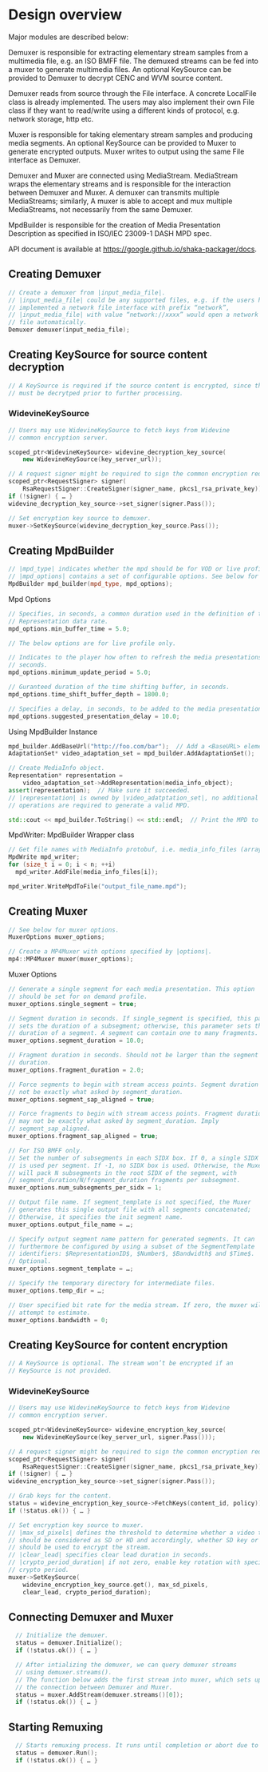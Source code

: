 # Design overview #

Major modules are described below:

Demuxer is responsible for extracting elementary stream samples from a
multimedia file, e.g. an ISO BMFF file. The demuxed streams can be fed into a
muxer to generate multimedia files. An optional KeySource can be provided to
Demuxer to decrypt CENC and WVM source content.

Demuxer reads from source through the File interface. A concrete LocalFile
class is already implemented. The users may also implement their own File class
if they want to read/write using a different kinds of protocol, e.g. network
storage, http etc.

Muxer is responsible for taking elementary stream samples and producing media
segments. An optional KeySource can be provided to Muxer to generate encrypted
outputs. Muxer writes to output using the same File interface as Demuxer.

Demuxer and Muxer are connected using MediaStream. MediaStream wraps the
elementary streams and is responsible for the interaction between Demuxer and
Muxer. A demuxer can transmits multiple MediaStreams; similarly, A muxer is
able to accept and mux multiple MediaStreams, not necessarily from the same
Demuxer.

MpdBuilder is responsible for the creation of Media Presentation Description as
specified in ISO/IEC 23009-1 DASH MPD spec.

API document is available at https://google.github.io/shaka-packager/docs.

## Creating Demuxer ##

```C++
// Create a demuxer from |input_media_file|.
// |input_media_file| could be any supported files, e.g. if the users have
// implemented a network file interface with prefix “network”,
// |input_media_file| with value “network://xxxx” would open a network
// file automatically.
Demuxer demuxer(input_media_file);
```

## Creating KeySource for source content decryption ##

```C++
// A KeySource is required if the source content is encrypted, since the media
// must be decrytped prior to further processing.
```

### WidevineKeySource ###

```C++
// Users may use WidevineKeySource to fetch keys from Widevine
// common encryption server.

scoped_ptr<WidevineKeySource> widevine_decryption_key_source(
    new WidevineKeySource(key_server_url));

// A request signer might be required to sign the common encryption request.
scoped_ptr<RequestSigner> signer(
    RsaRequestSigner::CreateSigner(signer_name, pkcs1_rsa_private_key));
if (!signer) { … }
widevine_decryption_key_source->set_signer(signer.Pass());

// Set encryption key source to demuxer.
muxer->SetKeySource(widevine_decryption_key_source.Pass());
```


## Creating MpdBuilder ##

```C++
// |mpd_type| indicates whether the mpd should be for VOD or live profile.
// |mpd_options| contains a set of configurable options. See below for details.
MpdBuilder mpd_builder(mpd_type, mpd_options);
```

Mpd Options
```C++
// Specifies, in seconds, a common duration used in the definition of the MPD
// Representation data rate.
mpd_options.min_buffer_time = 5.0;

// The below options are for live profile only.

// Indicates to the player how often to refresh the media presentations, in
// seconds.
mpd_options.minimum_update_period = 5.0;

// Guranteed duration of the time shifting buffer, in seconds.
mpd_options.time_shift_buffer_depth = 1800.0;

// Specifies a delay, in seconds, to be added to the media presentation time.
mpd_options.suggested_presentation_delay = 10.0;
```

Using MpdBuilder Instance
```C++
mpd_builder.AddBaseUrl("http://foo.com/bar");  // Add a <BaseURL> element.
AdaptationSet* video_adaptation_set = mpd_builder.AddAdaptationSet();

// Create MediaInfo object.
Representation* representation =
    video_adaptation_set->AddRepresentation(media_info_object);
assert(representation);  // Make sure it succeeded.
// |representation| is owned by |video_adatptation_set|, no additional
// operations are required to generate a valid MPD.

std::cout << mpd_builder.ToString() << std::endl;  // Print the MPD to stdout.
```

MpdWriter: MpdBuilder Wrapper class
```C++
// Get file names with MediaInfo protobuf, i.e. media_info_files (array).
MpdWrite mpd_writer;
for (size_t i = 0; i < n; ++i)
  mpd_writer.AddFile(media_info_files[i]);

mpd_writer.WriteMpdToFile("output_file_name.mpd");
```

## Creating Muxer ##

```C++
// See below for muxer options.
MuxerOptions muxer_options;

// Create a MP4Muxer with options specified by |options|.
mp4::MP4Muxer muxer(muxer_options);
```

Muxer Options
```C++
// Generate a single segment for each media presentation. This option
// should be set for on demand profile.
muxer_options.single_segment = true;

// Segment duration in seconds. If single_segment is specified, this parameter
// sets the duration of a subsegment; otherwise, this parameter sets the
// duration of a segment. A segment can contain one to many fragments.
muxer_options.segment_duration = 10.0;

// Fragment duration in seconds. Should not be larger than the segment
// duration.
muxer_options.fragment_duration = 2.0;

// Force segments to begin with stream access points. Segment duration may
// not be exactly what asked by segment_duration.
muxer_options.segment_sap_aligned = true;

// Force fragments to begin with stream access points. Fragment duration
// may not be exactly what asked by segment_duration. Imply
// segment_sap_aligned.
muxer_options.fragment_sap_aligned = true;

// For ISO BMFF only.
// Set the number of subsegments in each SIDX box. If 0, a single SIDX box
// is used per segment. If -1, no SIDX box is used. Otherwise, the Muxer
// will pack N subsegments in the root SIDX of the segment, with
// segment_duration/N/fragment_duration fragments per subsegment.
muxer_options.num_subsegments_per_sidx = 1;

// Output file name. If segment_template is not specified, the Muxer
// generates this single output file with all segments concatenated;
// Otherwise, it specifies the init segment name.
muxer_options.output_file_name = …;

// Specify output segment name pattern for generated segments. It can
// furthermore be configured by using a subset of the SegmentTemplate
// identifiers: $RepresentationID$, $Number$, $Bandwidth$ and $Time$.
// Optional.
muxer_options.segment_template = …;

// Specify the temporary directory for intermediate files.
muxer_options.temp_dir = …;

// User specified bit rate for the media stream. If zero, the muxer will
// attempt to estimate.
muxer_options.bandwidth = 0;
```

## Creating KeySource for content encryption ##

```C++
// A KeySource is optional. The stream won’t be encrypted if an
// KeySource is not provided.
```

### WidevineKeySource ###

```C++
// Users may use WidevineKeySource to fetch keys from Widevine
// common encryption server.

scoped_ptr<WidevineKeySource> widevine_encryption_key_source(
    new WidevineKeySource(key_server_url, signer.Pass()));

// A request signer might be required to sign the common encryption request.
scoped_ptr<RequestSigner> signer(
    RsaRequestSigner::CreateSigner(signer_name, pkcs1_rsa_private_key));
if (!signer) { … }
widevine_encryption_key_source->set_signer(signer.Pass());

// Grab keys for the content.
status = widevine_encryption_key_source->FetchKeys(content_id, policy));
if (!status.ok()) { … }

// Set encryption key source to muxer.
// |max_sd_pixels| defines the threshold to determine whether a video track
// should be considered as SD or HD and accordingly, whether SD key or HD key
// should be used to encrypt the stream.
// |clear_lead| specifies clear lead duration in seconds.
// |crypto_period_duration| if not zero, enable key rotation with specified
// crypto period.
muxer->SetKeySource(
    widevine_encryption_key_source.get(), max_sd_pixels,
    clear_lead, crypto_period_duration);
```

## Connecting Demuxer and Muxer ##

```C++
  // Initialize the demuxer.
  status = demuxer.Initialize();
  if (!status.ok()) { … }

  // After intializing the demuxer, we can query demuxer streams
  // using demuxer.streams().
  // The function below adds the first stream into muxer, which sets up
  // the connection between Demuxer and Muxer.
  status = muxer.AddStream(demuxer.streams()[0]);
  if (!status.ok()) { … }
```

## Starting Remuxing ##

```C++
  // Starts remuxing process. It runs until completion or abort due to error.
  status = demuxer.Run();
  if (!status.ok()) { … }
```
